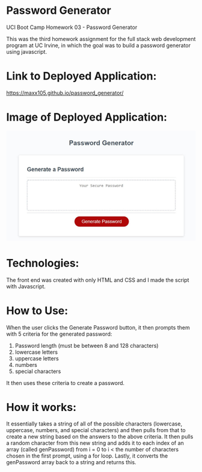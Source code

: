 # Password Generator
UCI Boot Camp Homework 03 - Password Generator

This was the third homework assignment for the full stack web development program at UC Irvine, in which the goal was to build a password generator using javascript.

# Link to Deployed Application:
https://maxx105.github.io/password_generator/

# Image of Deployed Application:
![deployed application](assets/deployed_app.JPG)

# Technologies:
The front end was created with only HTML and CSS and I made the script with Javascript.

# How to Use:
When the user clicks the Generate Password button, it then prompts them with 5 criteria for the generated password:

1. Password length (must be between 8 and 128 characters)
2. lowercase letters
3. uppercase letters
4. numbers
5. special characters

It then uses these criteria to create a password.

# How it works:
It essentially takes a string of all of the possible characters (lowercase, uppercase, numbers, and special characters) and then pulls from that to create a new string based on the answers to the above criteria. It then pulls a random character from this new string and adds it to each index of an array (called genPassword) from i = 0 to i < the number of characters chosen in the first prompt, using a for loop. Lastly, it converts the genPassword array back to a string and returns this.